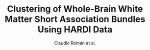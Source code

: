 ---
cat: gaia
subcat: architecture
bestof: false
author: Claudio Román et al.
title: Clustering of Whole-Brain White Matter Short Association Bundles Using HARDI Data
journal: Frontiers in Neuroinformatics
year: 2017
type: article
url: https -//www.frontiersin.org/articles/10.3389/fninf.2017.00073
doi: 10.3389/fninf.2017.00073
---